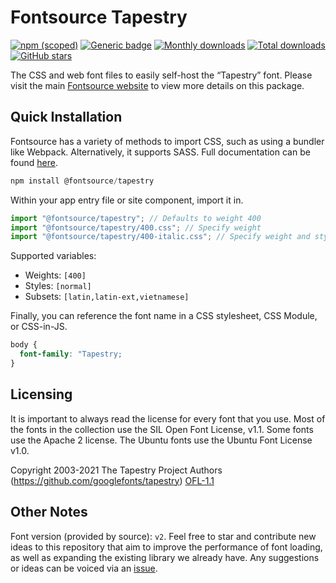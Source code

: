 # Fontsource Tapestry

[![npm (scoped)](https://img.shields.io/npm/v/@fontsource/tapestry?color=brightgreen)](https://www.npmjs.com/package/@fontsource/tapestry) [![Generic badge](https://img.shields.io/badge/fontsource-passing-brightgreen)](https://github.com/fontsource/fontsource) [![Monthly downloads](https://badgen.net/npm/dm/@fontsource/tapestry)](https://github.com/fontsource/fontsource) [![Total downloads](https://badgen.net/npm/dt/@fontsource/tapestry)](https://github.com/fontsource/fontsource) [![GitHub stars](https://img.shields.io/github/stars/fontsource/fontsource.svg?style=social&label=Star)](https://github.com/fontsource/fontsource/stargazers)

The CSS and web font files to easily self-host the “Tapestry” font. Please visit the main [Fontsource website](https://fontsource.org/fonts/tapestry) to view more details on this package.

## Quick Installation

Fontsource has a variety of methods to import CSS, such as using a bundler like Webpack. Alternatively, it supports SASS. Full documentation can be found [here](https://fontsource.org/docs/introduction).

```javascript
npm install @fontsource/tapestry
```

Within your app entry file or site component, import it in.

```javascript
import "@fontsource/tapestry"; // Defaults to weight 400
import "@fontsource/tapestry/400.css"; // Specify weight
import "@fontsource/tapestry/400-italic.css"; // Specify weight and style

```

Supported variables:
- Weights: `[400]`
- Styles: `[normal]`
- Subsets: `[latin,latin-ext,vietnamese]`

Finally, you can reference the font name in a CSS stylesheet, CSS Module, or CSS-in-JS.

```css
body {
  font-family: "Tapestry;
}
```

## Licensing
It is important to always read the license for every font that you use.
Most of the fonts in the collection use the SIL Open Font License, v1.1. Some fonts use the Apache 2 license. The Ubuntu fonts use the Ubuntu Font License v1.0.

Copyright 2003-2021 The Tapestry Project Authors (https://github.com/googlefonts/tapestry)
[OFL-1.1](http://scripts.sil.org/OFL)

## Other Notes
Font version (provided by source): `v2`.
Feel free to star and contribute new ideas to this repository that aim to improve the performance of font loading, as well as expanding the existing library we already have. Any suggestions or ideas can be voiced via an [issue](https://github.com/fontsource/fontsource/issues).